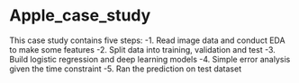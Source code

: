 # Apple_case_study

This case study contains five steps:
-1. Read image data and conduct EDA to make some features
-2. Split data into training, validation and test
-3. Build logistic regression and deep learning models
-4. Simple error analysis given the time constraint
-5. Ran the prediction on test dataset

